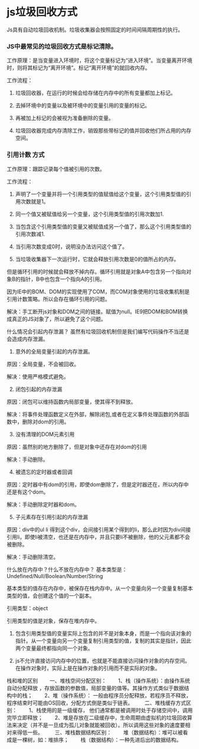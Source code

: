 # js垃圾回收方式

 Js具有自动垃圾回收机制。垃圾收集器会按照固定的时间间隔周期性的执行。

### JS中最常见的垃圾回收方式是标记清除。

工作原理：是当变量进入环境时，将这个变量标记为“进入环境”。当变量离开环境时，则将其标记为“离开环境”。标记“离开环境”的就回收内存。

工作流程：

1.    垃圾回收器，在运行的时候会给存储在内存中的所有变量都加上标记。

2.    去掉环境中的变量以及被环境中的变量引用的变量的标记。

3.    再被加上标记的会被视为准备删除的变量。

4.    垃圾回收器完成内存清除工作，销毁那些带标记的值并回收他们所占用的内存空间。

### 引用计数 方式

工作原理：跟踪记录每个值被引用的次数。

工作流程：

1.    声明了一个变量并将一个引用类型的值赋值给这个变量，这个引用类型值的引用次数就是1。

2.    同一个值又被赋值给另一个变量，这个引用类型值的引用次数加1.

3.    当包含这个引用类型值的变量又被赋值成另一个值了，那么这个引用类型值的引用次数减1.

4.    当引用次数变成0时，说明没办法访问这个值了。

5.    当垃圾收集器下一次运行时，它就会释放引用次数是0的值所占的内存。

但是循环引用的时候就会释放不掉内存。循环引用就是对象A中包含另一个指向对象B的指针，B中也包含一个指向A的引用。

因为IE中的BOM、DOM的实现使用了COM，而COM对象使用的垃圾收集机制是引用计数策略。所以会存在循环引用的问题。

解决：手工断开js对象和DOM之间的链接。赋值为null。IE9把DOM和BOM转换成真正的JS对象了，所以避免了这个问题。








什么情况会引起内存泄漏？
虽然有垃圾回收机制但是我们编写代码操作不当还是会造成内存泄漏。

1.    意外的全局变量引起的内存泄漏。

原因：全局变量，不会被回收。

解决：使用严格模式避免。

2.    闭包引起的内存泄漏

原因：闭包可以维持函数内局部变量，使其得不到释放。

解决：将事件处理函数定义在外部，解除闭包,或者在定义事件处理函数的外部函数中，删除对dom的引用。

3.    没有清理的DOM元素引用

原因：虽然别的地方删除了，但是对象中还存在对dom的引用

解决：手动删除。

4.    被遗忘的定时器或者回调

原因：定时器中有dom的引用，即使dom删除了，但是定时器还在，所以内存中还是有这个dom。

解决：手动删除定时器和dom。

5.    子元素存在引用引起的内存泄漏

原因：div中的ul li  得到这个div，会间接引用某个得到的li，那么此时因为div间接引用li，即使li被清空，也还是在内存中，并且只要li不被删除，他的父元素都不会被删除。

解决：手动删除清空。

 

什么放在内存中？什么不放在内存中？
基本类型是：Undefined/Null/Boolean/Number/String

基本类型的值存在内存中，被保存在栈内存中。从一个变量向另一个变量复制基本类型的值，会创建这个值的一个副本。

引用类型：object

引用类型的值是对象，保存在堆内存中。

1.    包含引用类型值的变量实际上包含的并不是对象本身，而是一个指向该对象的指针。从一个变量向另一个变量复制引用类型的值，复制的其实是指针，因此两个变量最终都指向同一个对象。

2.    js不允许直接访问内存中的位置，也就是不能直接访问操作对象的内存空间。在操作对象时，实际上是在操作对象的引用而不是实际的对象。

 

栈和堆的区别
　　一、堆栈空间分配区别：
　　1、栈（操作系统）：由操作系统自动分配释放 ，存放函数的参数值，局部变量的值等。其操作方式类似于数据结构中的栈；
　　2、堆（操作系统）： 一般由程序员分配释放，若程序员不释放，程序结束时可能由OS回收，分配方式倒是类似于链表。
　　二、堆栈缓存方式区别：
　　1、栈使用的是一级缓存， 他们通常都是被调用时处于存储空间中，调用完毕立即释放；
　　2、堆是存放在二级缓存中，生命周期由虚拟机的垃圾回收算法来决定（并不是一旦成为孤儿对象就能被回收）。所以调用这些对象的速度要相对来得低一些。
　　三、堆栈数据结构区别：
　　堆（数据结构）：堆可以被看成是一棵树，如：堆排序；
　　栈（数据结构）：一种先进后出的数据结构。